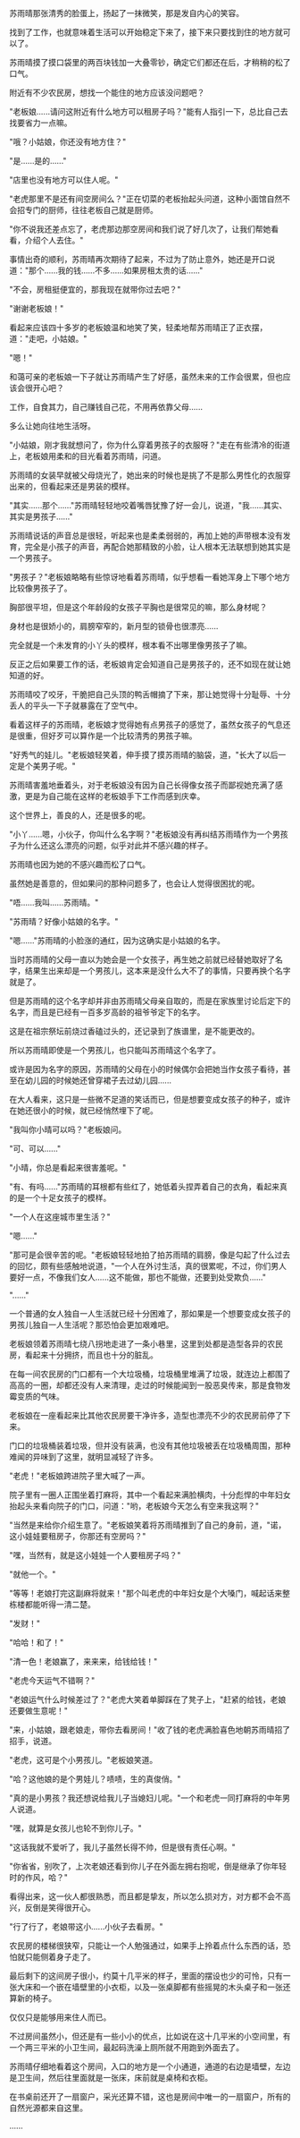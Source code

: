 <link rel="stylesheet" href="../../styles/text.css" />

苏雨晴那张清秀的脸蛋上，扬起了一抹微笑，那是发自内心的笑容。

找到了工作，也就意味着生活可以开始稳定下来了，接下来只要找到住的地方就可以了。

苏雨晴摸了摸口袋里的两百块钱加一大叠零钞，确定它们都还在后，才稍稍的松了口气。

附近有不少农民房，想找一个能住的地方应该没问题吧？

"老板娘......请问这附近有什么地方可以租房子吗？"能有人指引一下，总比自己去找要省力一点嘛。

"哦？小姑娘，你还没有地方住？"

"是......是的......"

"店里也没有地方可以住人呢。"

"老虎那里不是还有间空房间么？"正在切菜的老板抬起头问道，这种小面馆自然不会招专门的厨师，往往老板自己就是厨师。

"你不说我还差点忘了，老虎那边那空房间和我们说了好几次了，让我们帮她看看，介绍个人去住。"

事情出奇的顺利，苏雨晴再次期待了起来，不过为了防止意外，她还是开口说道："那个......我的钱......不多......如果房租太贵的话......"

"不会，房租挺便宜的，那我现在就带你过去吧？"

"谢谢老板娘！"

看起来应该四十多岁的老板娘温和地笑了笑，轻柔地帮苏雨晴正了正衣摆，道："走吧，小姑娘。"

"嗯！"

和蔼可亲的老板娘一下子就让苏雨晴产生了好感，虽然未来的工作会很累，但也应该会很开心吧？

工作，自食其力，自己赚钱自己花，不用再依靠父母......

多么让她向往地生活呀。

"小姑娘，刚才我就想问了，你为什么穿着男孩子的衣服呀？"走在有些清冷的街道上，老板娘用柔和的目光看着苏雨晴，问道。

苏雨晴的女装早就被父母烧光了，她出来的时候也是挑了不是那么男性化的衣服穿出来的，但看起来还是男装的模样。

"其实......那个......"苏雨晴轻轻地咬着嘴唇犹豫了好一会儿，说道，"我......其实、其实是男孩子......"

苏雨晴说话的声音总是很轻，听起来也是柔柔弱弱的，再加上她的声带根本没有发育，完全是小孩子的声音，再配合她那精致的小脸，让人根本无法联想到她其实是一个男孩子。

"男孩子？"老板娘略略有些惊讶地看着苏雨晴，似乎想看一看她浑身上下哪个地方比较像男孩子了。

胸部很平坦，但是这个年龄段的女孩子平胸也是很常见的嘛，那么身材呢？

身材也是很娇小的，肩膀窄窄的，新月型的锁骨也很漂亮......

完全就是一个未发育的小丫头的模样，根本看不出哪里像男孩子了嘛。

反正之后如果要工作的话，老板娘肯定会知道自己是男孩子的，还不如现在就让她知道的好。

苏雨晴咬了咬牙，干脆把自己头顶的鸭舌帽摘了下来，那让她觉得十分耻辱、十分丢人的平头一下子就暴露在了空气中。

看着这样子的苏雨晴，老板娘才觉得她有点男孩子的感觉了，虽然女孩子的气息还是很重，但好歹可以算作是一个比较清秀的男孩子嘛。

"好秀气的娃儿。"老板娘轻笑着，伸手摸了摸苏雨晴的脑袋，道，"长大了以后一定是个美男子呢。"

苏雨晴害羞地垂着头，对于老板娘没有因为自己长得像女孩子而鄙视她充满了感激，更是为自己能在这样的老板娘手下工作而感到庆幸。

这个世界上，善良的人，还是很多的呢。

"小丫......嗯，小伙子，你叫什么名字啊？"老板娘没有再纠结苏雨晴作为一个男孩子为什么还这么漂亮的问题，似乎对此并不感兴趣的样子。

苏雨晴也因为她的不感兴趣而松了口气。

虽然她是善意的，但如果问的那种问题多了，也会让人觉得很困扰的呢。

"唔......我叫......苏雨晴。"

"苏雨晴？好像小姑娘的名字。"

"嗯......"苏雨晴的小脸涨的通红，因为这确实是小姑娘的名字。

当时苏雨晴的父母一直以为她会是一个女孩子，再生她之前就已经替她取好了名字，结果生出来却是一个男孩儿，这本来是没什么大不了的事情，只要再换个名字就是了。

但是苏雨晴的这个名字却并非由苏雨晴父母亲自取的，而是在家族里讨论后定下的名字，而且是已经有一百多岁高龄的祖爷爷定下的名字。

这是在祖宗祭坛前烧过香磕过头的，还记录到了族谱里，是不能更改的。

所以苏雨晴即使是一个男孩儿，也只能叫苏雨晴这个名字了。

或许是因为名字的原因，苏雨晴的父母在小的时候偶尔会把她当作女孩子看待，甚至在幼儿园的时候她还曾穿裙子去过幼儿园......

在大人看来，这只是一些微不足道的笑话而已，但是想要变成女孩子的种子，或许在她还很小的时候，就已经悄然埋下了呢。

"我叫你小晴可以吗？"老板娘问。

"可、可以......"

"小晴，你总是看起来很害羞呢。"

"有、有吗......"苏雨晴的耳根都有些红了，她低着头捏弄着自己的衣角，看起来真的是一个十足女孩子的模样。

"一个人在这座城市里生活？"

"嗯......"

"那可是会很辛苦的呢。"老板娘轻轻地拍了拍苏雨晴的肩膀，像是勾起了什么过去的回忆，颇有些感触地说道，"一个人在外讨生活，真的很累呢，不过，你们男人要好一点，不像我们女人......这不能做，那也不能做，还要到处受欺负......"

"......"

一个普通的女人独自一人生活就已经十分困难了，那如果是一个想要变成女孩子的男孩儿独自一人生活呢？那恐怕会更加艰难吧。

老板娘领着苏雨晴七绕八拐地走进了一条小巷里，这里到处都是造型各异的农民房，看起来十分拥挤，而且也十分的脏乱。

在每一间农民房的门口都有一个大垃圾桶，垃圾桶里堆满了垃圾，就连边上都围了高高的一圈，却都还没有人来清理，走过的时候能闻到一股恶臭传来，那是食物发霉变质的气味。

老板娘在一座看起来比其他农民房要干净许多，造型也漂亮不少的农民房前停了下来。

门口的垃圾桶装着垃圾，但并没有装满，也没有其他垃圾被丢在垃圾桶周围，那种难闻的异味到了这里，就明显减轻了许多。

"老虎！"老板娘跨进院子里大喊了一声。

院子里有一圈人正围坐着打麻将，其中一个看起来满脸横肉，十分彪悍的中年妇女抬起头来看向院子的门口，问道："哟，老板娘今天怎么有空来我这啊？"

"当然是来给你介绍生意了。"老板娘笑着将苏雨晴推到了自己的身前，道，"诺，这小娃娃要租房子，你那还有空房吗？"

"嘿，当然有，就是这小娃娃一个人要租房子吗？"

"就他一个。"

"等等！老娘打完这副麻将就来！"那个叫老虎的中年妇女是个大嗓门，喊起话来整栋楼都能听得一清二楚。

"发财！"

"哈哈！和了！"

"清一色！老娘赢了，来来来，给钱给钱！"

"老虎今天运气不错啊？"

"老娘运气什么时候差过了？"老虎大笑着单脚踩在了凳子上，"赶紧的给钱，老娘还要做生意呢！"

"来，小姑娘，跟老娘走，带你去看房间！"收了钱的老虎满脸喜色地朝苏雨晴招了招手，说道。

"老虎，这可是个小男孩儿。"老板娘笑道。

"哈？这他娘的是个男娃儿？啧啧，生的真俊俏。"

"真的是小男孩？我还想说给我儿子当媳妇儿呢。"一个和老虎一同打麻将的中年男人说道。

"嘿，就算是女孩儿也轮不到你儿子。"

"这话我就不爱听了，我儿子虽然长得不帅，但是很有责任心啊。"

"你省省，别吹了，上次老娘还看到你儿子在外面左拥右抱呢，倒是继承了你年轻时的作风，哈？"

看得出来，这一伙人都很熟悉，而且都是挚友，所以怎么损对方，对方都不会不高兴，反倒是笑得很开心。

"行了行了，老娘带这小......小伙子去看房。"

农民房的楼梯很狭窄，只能让一个人勉强通过，如果手上拎着点什么东西的话，恐怕就只能侧着身子走了。

最后剩下的这间房子很小，约莫十几平米的样子，里面的摆设也少的可怜，只有一张大床和一个嵌在墙壁里的小衣柜，以及一张桌脚都有些摇晃的木头桌子和一张还算新的椅子。

仅仅只是能够用来住人而已。

不过房间虽然小，但还是有一些小小的优点，比如说在这十几平米的小空间里，有一个两三平米的小卫生间，最起码洗澡上厕所就不用跑到外面去了。

苏雨晴仔细地看着这个房间，入口的地方是一个小通道，通道的右边是墙壁，左边是卫生间，然后往里面就是一张床，床前就是桌椅和衣柜。

在书桌前还开了一扇窗户，采光还算不错，这也是房间中唯一的一扇窗户，所有的自然光源都来自这里。

......
